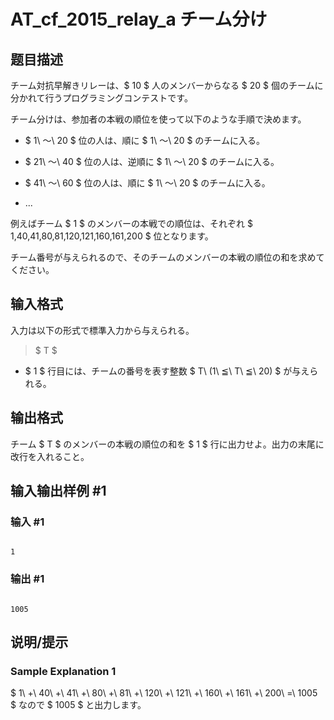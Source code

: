 # AT_cf_2015_relay_a チーム分け

## 题目描述

[problemUrl]: https://atcoder.jp/contests/code-festival-2015-relay/tasks/cf_2015_relay_a

チーム対抗早解きリレーは、$ 10 $ 人のメンバーからなる $ 20 $ 個のチームに分かれて行うプログラミングコンテストです。

チーム分けは、参加者の本戦の順位を使って以下のような手順で決めます。

- $ 1\ ～\ 20 $ 位の人は、順に $ 1\ ～\ 20 $ のチームに入る。
- $ 21\ ～\ 40 $ 位の人は、逆順に $ 1\ ～\ 20 $ のチームに入る。
- $ 41\ ～\ 60 $ 位の人は、順に $ 1\ ～\ 20 $ のチームに入る。
- ...

例えばチーム $ 1 $ のメンバーの本戦での順位は、それぞれ $ 1,40,41,80,81,120,121,160,161,200 $ 位となります。

チーム番号が与えられるので、そのチームのメンバーの本戦の順位の和を求めてください。

## 输入格式

入力は以下の形式で標準入力から与えられる。

> $ T $

- $ 1 $ 行目には、チームの番号を表す整数 $ T\ (1\ ≦\ T\ ≦\ 20) $ が与えられる。

## 输出格式

チーム $ T $ のメンバーの本戦の順位の和を $ 1 $ 行に出力せよ。出力の末尾に改行を入れること。

## 输入输出样例 #1

### 输入 #1

```
1
```

### 输出 #1

```
1005
```

## 说明/提示

### Sample Explanation 1

$ 1\ +\ 40\ +\ 41\ +\ 80\ +\ 81\ +\ 120\ +\ 121\ +\ 160\ +\ 161\ +\ 200\ =\ 1005 $ なので $ 1005 $ と出力します。